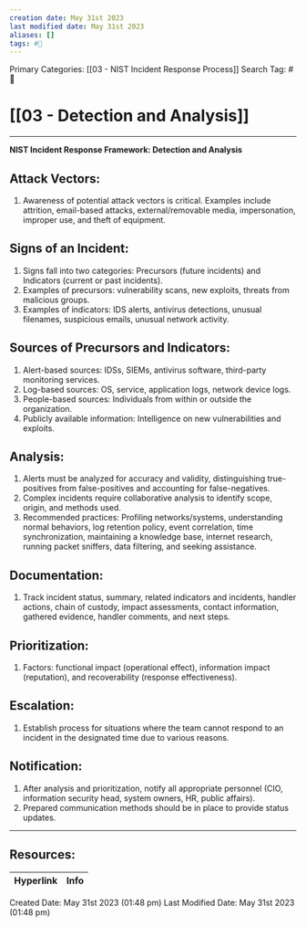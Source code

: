 ```yaml
---
creation date: May 31st 2023
last modified date: May 31st 2023
aliases: []
tags: #📕
---
```


Primary Categories: [[03 - NIST Incident Response Process]] 
Search Tag: #📕  

# [[03 - Detection and Analysis]]  
___
**NIST Incident Response Framework: Detection and Analysis**

## **Attack Vectors:**

1. Awareness of potential attack vectors is critical. Examples include attrition, email-based attacks, external/removable media, impersonation, improper use, and theft of equipment.

## **Signs of an Incident:**

1. Signs fall into two categories: Precursors (future incidents) and Indicators (current or past incidents).
2. Examples of precursors: vulnerability scans, new exploits, threats from malicious groups.
3. Examples of indicators: IDS alerts, antivirus detections, unusual filenames, suspicious emails, unusual network activity.

## **Sources of Precursors and Indicators:**

1. Alert-based sources: IDSs, SIEMs, antivirus software, third-party monitoring services.
2. Log-based sources: OS, service, application logs, network device logs.
3. People-based sources: Individuals from within or outside the organization.
4. Publicly available information: Intelligence on new vulnerabilities and exploits.

## **Analysis:**

1. Alerts must be analyzed for accuracy and validity, distinguishing true-positives from false-positives and accounting for false-negatives.
2. Complex incidents require collaborative analysis to identify scope, origin, and methods used.
3. Recommended practices: Profiling networks/systems, understanding normal behaviors, log retention policy, event correlation, time synchronization, maintaining a knowledge base, internet research, running packet sniffers, data filtering, and seeking assistance.

## **Documentation:**

1. Track incident status, summary, related indicators and incidents, handler actions, chain of custody, impact assessments, contact information, gathered evidence, handler comments, and next steps.

## **Prioritization:**

1. Factors: functional impact (operational effect), information impact (reputation), and recoverability (response effectiveness).

## **Escalation:**

1. Establish process for situations where the team cannot respond to an incident in the designated time due to various reasons.

## **Notification:**

1. After analysis and prioritization, notify all appropriate personnel (CIO, information security head, system owners, HR, public affairs).
2. Prepared communication methods should be in place to provide status updates.




___

## Resources:

| Hyperlink | Info |
| --------- | ---- |


Created Date: May 31st 2023 (01:48 pm) 
Last Modified Date: May 31st 2023 (01:48 pm)

